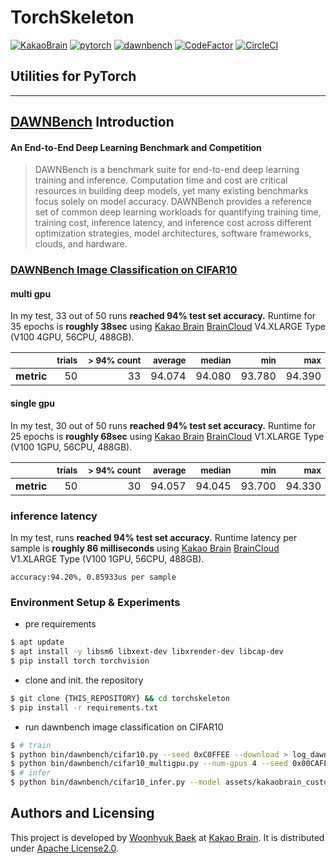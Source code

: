 # TorchSkeleton
[![KakaoBrain](https://img.shields.io/badge/kakao-brain-ffcd00.svg)](http://kakaobrain.com/)
[![pytorch](https://img.shields.io/badge/pytorch-1.1.0-%23ee4c2c.svg)](https://pytorch.org/)
[![dawnbench](https://img.shields.io/badge/dawn-bench-600E0E.svg)](https://dawn.cs.stanford.edu/benchmark/#cifar10-train-time)
[![CodeFactor](https://www.codefactor.io/repository/github/wbaek/torchskeleton/badge)](https://www.codefactor.io/repository/github/wbaek/torchskeleton)
[![CircleCI](https://circleci.com/gh/wbaek/torchskeleton.svg?style=svg)](https://circleci.com/gh/wbaek/torchskeleton)

## Utilities for PyTorch


----


## [DAWNBench][] Introduction
#### An End-to-End Deep Learning Benchmark and Competition
> DAWNBench is a benchmark suite for end-to-end deep learning training and inference. Computation time and cost are critical resources in building deep models, yet many existing benchmarks focus solely on model accuracy. DAWNBench provides a reference set of common deep learning workloads for quantifying training time, training cost, inference latency, and inference cost across different optimization strategies, model architectures, software frameworks, clouds, and hardware.

### [DAWNBench Image Classification on CIFAR10][]

#### multi gpu

In my test, 33 out of 50 runs **reached 94% test set accuracy.** Runtime for 35 epochs is **roughly 38sec** using [Kakao Brain][] [BrainCloud][] V4.XLARGE Type (V100 4GPU, 56CPU, 488GB).

| | <sub>trials</sub> | <sub>\> 94% count</sub> | <sub>average</sub> | <sub>median</sub> | <sub>min</sub> | <sub>max</sub> |
|:---:|---:|---:|---:|---:|---:|---:|
| **metric** | 50 | &nbsp;&nbsp;&nbsp;&nbsp;&nbsp;&nbsp;&nbsp;&nbsp;&nbsp;&nbsp;&nbsp;&nbsp;&nbsp;&nbsp;&nbsp;33 | 94.074 | 94.080 | 93.780 | 94.390 |

#### single gpu

In my test, 30 out of 50 runs **reached 94% test set accuracy.** Runtime for 25 epochs is **roughly 68sec** using [Kakao Brain][] [BrainCloud][] V1.XLARGE Type (V100 1GPU, 56CPU, 488GB).

| | <sub>trials</sub> | <sub>\> 94% count</sub> | <sub>average</sub> | <sub>median</sub> | <sub>min</sub> | <sub>max</sub> |
|:---:|---:|---:|---:|---:|---:|---:|
| **metric** | 50 | &nbsp;&nbsp;&nbsp;&nbsp;&nbsp;&nbsp;&nbsp;&nbsp;&nbsp;&nbsp;&nbsp;&nbsp;&nbsp;&nbsp;&nbsp;30 | 94.057 | 94.045 | 93.700 | 94.330 |

### inference latency

In my test, runs **reached 94% test set accuracy.** Runtime latency per sample is **roughly 86 milliseconds** using [Kakao Brain][] [BrainCloud][] V1.XLARGE Type (V100 1GPU, 56CPU, 488GB).
```
accuracy:94.20%, 0.85933us per sample
```

### Environment Setup & Experiments
* pre requirements
```bash
$ apt update
$ apt install -y libsm6 libxext-dev libxrender-dev libcap-dev
$ pip install torch torchvision
```

* clone and init. the repository
```bash
$ git clone {THIS_REPOSITORY} && cd torchskeleton
$ pip install -r requirements.txt
```

* run dawnbench image classification on CIFAR10
```bash
$ # train
$ python bin/dawnbench/cifar10.py --seed 0xC0FFEE --download > log_dawnbench_cifar10.tsv
$ python bin/dawnbench/cifar10_multigpu.py --num-gpus 4 --seed 0x00CAFE --download > log_dawnbench_cifar10_multigpu.tsv
$ # infer
$ python bin/dawnbench/cifar10_infer.py --model assets/kakaobrain_custom-resnet9_single_cifar10.pth
```


## Authors and Licensing
This project is developed by [Woonhyuk Baek][] at [Kakao Brain][]. It is distributed under [Apache License2.0](LICENSE).


[Kakao Brain]: https://kakaobrain.com/
[BrainCloud]: https://cloud.kakaobrain.com/
[Woonhyuk Baek]: https://github.com/wbaek
[DAWNBench]: https://dawn.cs.stanford.edu/benchmark/index.html
[DAWNBench Image Classification on CIFAR10]: https://dawn.cs.stanford.edu/benchmark/#cifar10
